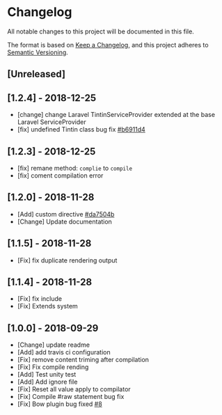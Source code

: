 # Changelog

All notable changes to this project will be documented in this file.

The format is based on [Keep a Changelog](https://keepachangelog.com/en/1.0.0/),
and this project adheres to [Semantic Versioning](https://semver.org/spec/v2.0.0.html).

## [Unreleased]

## [1.2.4] - 2018-12-25

- [change] change Laravel TintinServiceProvider extended at the base Laravel ServiceProvider
- [fix] undefined Tintin class bug fix [#b6911d4](https://github.com/bowphp/tintin/commit/f2e91bfceb66ed33703f383d41148ec2eb031912)

## [1.2.3] - 2018-12-25

- [fix] remane method: `complie` to `compile`
- [fix] coment compilation error

## [1.2.0] - 2018-11-28

- [Add] custom directive [#da7504b](https://github.com/bowphp/tintin/commit/da7504b911ce704581f0341b61884a7f3759d304)
- [Change] Update documentation

## [1.1.5] - 2018-11-28

- [Fix] fix duplicate rendering output

## [1.1.4] - 2018-11-28

- [Fix] fix include
- [Fix] Extends system

## [1.0.0] - 2018-09-29

- [Change] update readme
- [Add] add travis ci configuration
- [Fix] remove content triming after compilation
- [Fix] Fix compile rending
- [Add] Test unity test
- [Add] Add ignore file
- [Fix] Reset all value apply to compilator
- [Fix] Compile #raw statement bug fix
- [Fix] Bow plugin bug fixed [#8](https://github.com/bowphp/tintin/issues/8)
